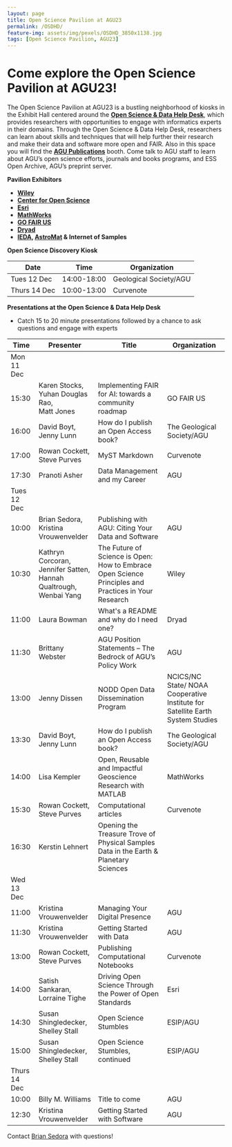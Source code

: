```yaml
---
layout: page
title: Open Science Pavilion at AGU23
permalink: /OSDHD/
feature-img: assets/img/pexels/OSDHD_3850x1138.jpg
tags: [Open Science Pavilion, AGU23]
---
```


# Come explore the Open Science Pavilion at AGU23! 

The Open Science Pavilion at AGU23 is a bustling neighborhood of kiosks in the Exhibit Hall centered around the **[Open Science & Data Help Desk](https://www.esipfed.org/data-help-desk)**, which provides researchers with opportunities to engage with informatics experts in their domains. Through the Open Science & Data Help Desk, researchers can learn about skills and techniques that will help further their research and make their data and software more open and FAIR. Also in this space you will find the **[AGU Publications](https://www.agu.org/publish)** booth. Come talk to AGU staff to learn about AGU’s open science efforts, journals and books programs, and ESS Open Archive, AGU’s preprint server. 

**Pavilion Exhibitors**
- **[Wiley](https://www.wiley.com/en-us)**    
- **[Center for Open Science](https://www.cos.io/)** 
- **[Esri](https://www.esri.com/en-us/home)** 
- **[MathWorks](https://www.mathworks.com/)**
- **[GO FAIR US](https://www.gofair.us/)**
- **[Dryad](https://datadryad.org/stash)**
- **[IEDA](https://www.iedadata.org/), [AstroMat](https://www.astromat.org/) &  Internet of Samples**


**Open Science Discovery Kiosk**

| Date     | Time         | Organization |  
| ------------- | ------------- |------------- | 
| Tues 12 Dec | 14:00-18:00  | Geological Society/AGU |  
| Thurs 14 Dec  | 10:00-13:00  |Curvenote | 


**Presentations at the Open Science & Data Help Desk**
- Catch 15 to 20 minute presentations followed by a chance to ask questions and engage with experts

| Time     | Presenter         | Title | Organization | 
| ------------- | ------------- |------------- | ------------- |
| Mon 11 Dec |   |  |   |
| 15:30  | Karen Stocks,<br> Yuhan Douglas Rao,<br> Matt Jones  |Implementing FAIR for AI: towards a community roadmap  | GO FAIR US |
| 16:00  | David Boyt,<br>Jenny Lunn |How do I publish an Open Access book? | The Geological Society/AGU  |
| 17:00  | Rowan Cockett,<br>Steve Purves  |MyST Markdown  | Curvenote  |
| 17:30  | Pranoti Asher  |Data Management and my Career  | AGU  |
| Tues 12 Dec |   |  |   |
| 10:00  | Brian Sedora,<br> Kristina Vrouwenvelder  |Publishing with AGU: Citing Your Data and Software  | AGU |
| 10:30  | Kathryn Corcoran,<br> Jennifer Satten,<br>Hannah Qualtrough,<br>Wenbai Yang  |The Future of Science is Open: How to Embrace Open Science Principles and Practices in Your Research  | Wiley |
| 11:00  | Laura Bowman  |What's a README and why do I need one?  | Dryad |
| 11:30  | Brittany Webster  |AGU Position Statements – The Bedrock of AGU’s Policy Work  | AGU |
| 13:00  | Jenny Dissen  |NODD Open Data Dissemination Program  | NCICS/NC State/ NOAA Cooperative Institute for Satellite Earth System Studies |
| 13:30  | David Boyt,<br>Jenny Lunn |How do I publish an Open Access book? | The Geological Society/AGU  |
| 14:00  | Lisa Kempler  |Open, Reusable and Impactful Geoscience Research with MATLAB  | MathWorks |
| 15:30  | Rowan Cockett,<br>Steve Purves  |Computational articles  | Curvenote |
| 16:30  | Kerstin Lehnert  |Opening the Treasure Trove of Physical Samples Data in the Earth & Planetary Sciences  |  |
| Wed 13 Dec |   |  |   |
| 11:00  | Kristina Vrouwenvelder  |Managing Your Digital Presence  | AGU |
| 11:30  |Kristina Vrouwenvelder  |Getting Started with Data  | AGU |
| 13:00  | Rowan Cockett,<br>Steve Purves  | Publishing Computational Notebooks | Curvenote |
| 14:00  | Satish Sankaran, <br>Lorraine Tighe |Driving Open Science Through the Power of Open Standards | Esri  |
| 14:30  | Susan Shingledecker,<br>Shelley Stall  |Open Science Stumbles  | ESIP/AGU |
| 15:00  | Susan Shingledecker, Shelley Stall  |Open Science Stumbles, continued  | ESIP/AGU |
| Thurs 14 Dec |   |  |   |
| 10:00  | Billy M. Williams  |Title to come  | AGU |
| 12:30  |Kristina Vrouwenvelder  |Getting Started with Software  | AGU |


Contact [Brian Sedora](mailto:bsedora@agu.org) with questions!
